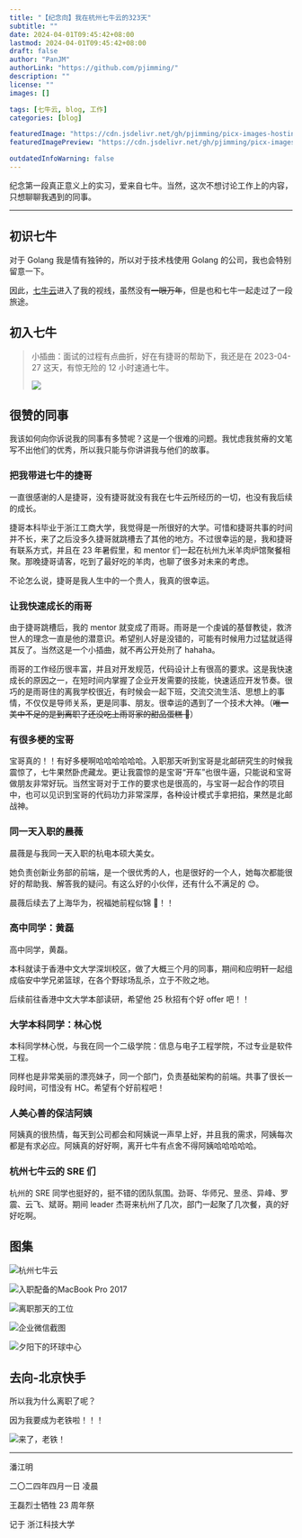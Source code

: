```yaml
---
title: "【纪念向】我在杭州七牛云的323天"
subtitle: ""
date: 2024-04-01T09:45:42+08:00
lastmod: 2024-04-01T09:45:42+08:00
draft: false
author: "PanJM"
authorLink: "https://github.com/pjimming/"
description: ""
license: ""
images: []

tags: [七牛云, blog, 工作]
categories: [blog]

featuredImage: "https://cdn.jsdelivr.net/gh/pjimming/picx-images-hosting@master/20240401/image-image.3nre3uugoz.webp"
featuredImagePreview: "https://cdn.jsdelivr.net/gh/pjimming/picx-images-hosting@master/20240401/image-image.3nre3uugoz.webp"

outdatedInfoWarning: false
---
```


纪念第一段真正意义上的实习，爱来自七牛。当然，这次不想讨论工作上的内容，只想聊聊我遇到的同事。

<!--more-->

---

## 初识七牛

对于 Golang 我是情有独钟的，所以对于技术栈使用 Golang 的公司，我也会特别留意一下。

因此，[七牛云](https://www.qiniu.com)进入了我的视线，虽然没有~~一眼万年~~，但是也和七牛一起走过了一段旅途。

## 初入七牛

> 小插曲：面试的过程有点曲折，好在有捷哥的帮助下，我还是在 2023-04-27 这天，有惊无险的 12 小时速通七牛。
>
> ![](https://cdn.jsdelivr.net/gh/pjimming/picx-images-hosting@master/20240401/awd.2dogxjwy9q.webp)

## 很赞的同事

我该如何向你诉说我的同事有多赞呢？这是一个很难的问题。我忧虑我贫瘠的文笔写不出他们的优秀，所以我只能与你讲讲我与他们的故事。

### 把我带进七牛的捷哥

一直很感谢的人是捷哥，没有捷哥就没有我在七牛云所经历的一切，也没有我后续的成长。

捷哥本科毕业于浙江工商大学，我觉得是一所很好的大学。可惜和捷哥共事的时间并不长，来了之后没多久捷哥就跳槽去了其他的地方。不过很幸运的是，我和捷哥有联系方式，并且在 23 年暑假里，和 mentor 们一起在杭州九米羊肉炉馆聚餐相聚。那晚捷哥请客，吃到了最好吃的羊肉，也聊了很多对未来的考虑。

不论怎么说，捷哥是我人生中的一个贵人，我真的很幸运。

### 让我快速成长的雨哥

由于捷哥跳槽后，我的 mentor 就变成了雨哥。雨哥是一个虔诚的基督教徒，救济世人的理念一直是他的潜意识。希望别人好是没错的，可能有时候用力过猛就适得其反了。当然这是一个小插曲，就不再公开处刑了 hahaha。

雨哥的工作经历很丰富，并且对开发规范，代码设计上有很高的要求。这是我快速成长的原因之一，在短时间内掌握了企业开发需要的技能，快速适应开发节奏。很巧的是雨哥住的离我学校很近，有时候会一起下班，交流交流生活、思想上的事情，不仅仅是导师关系，更是同事、朋友。很幸运的遇到了一个技术大神。（~~唯一美中不足的是到离职了还没吃上雨哥家的甜品蛋糕 🎂~~）

### 有很多梗的宝哥

宝哥真的！！有好多梗啊哈哈哈哈哈哈。入职那天听到宝哥是北邮研究生的时候我震惊了，七牛果然卧虎藏龙。更让我震惊的是宝哥“开车”也很牛逼，只能说和宝哥做朋友非常好玩。当然宝哥对于工作的要求也是很高的，与宝哥一起合作的项目中，也可以见识到宝哥的代码功力非常深厚，各种设计模式手拿把掐，果然是北邮战神。

### 同一天入职的晨薇

晨薇是与我同一天入职的杭电本硕大美女。

她负责创新业务部的前端，是一个很优秀的人，也是很好的一个人，她每次都能很好的帮助我、解答我的疑问。有这么好的小伙伴，还有什么不满足的 😊。

晨薇后续去了上海华为，祝福她前程似锦 🎉！！

### 高中同学：黄磊

高中同学，黄磊。

本科就读于香港中文大学深圳校区，做了大概三个月的同事，期间和应明轩一起组成临安中学兄弟篮球，在各个野球场乱杀，立于不败之地。

后续前往香港中文大学本部读研，希望他 25 秋招有个好 offer 吧！！

### 大学本科同学：林心悦

本科同学林心悦，与我在同一个二级学院：信息与电子工程学院，不过专业是软件工程。

同样也是非常美丽的漂亮妹子，同一个部门，负责基础架构的前端。共事了很长一段时间，可惜没有 HC。希望有个好前程吧！

### 人美心善的保洁阿姨

阿姨真的很热情，每天到公司都会和阿姨说一声早上好，并且我的需求，阿姨每次都是有求必应。阿姨真的好好啊，离开七牛有点舍不得阿姨哈哈哈哈哈。

### 杭州七牛云的 SRE 们

杭州的 SRE 同学也挺好的，挺不错的团队氛围。劲哥、华师兄、昱丞、异峰、罗震、云飞、斌哥。期间 leader 杰哥来杭州了几次，部门一起聚了几次餐，真的好好吃啊。

## 图集

![杭州七牛云](https://cdn.jsdelivr.net/gh/pjimming/picx-images-hosting@master/20240401/image-5.6f0gbxehhj.webp)

![入职配备的MacBook Pro 2017](https://cdn.jsdelivr.net/gh/pjimming/picx-images-hosting@master/20240401/image-3.lvi2mr18e.webp)

![离职那天的工位](https://cdn.jsdelivr.net/gh/pjimming/picx-images-hosting@master/20240401/image-1.7w6ldoim7o.webp)

![企业微信截图](https://cdn.jsdelivr.net/gh/pjimming/picx-images-hosting@master/20240401/image-6.5tqspmk15z.webp)

![夕阳下的环球中心](https://cdn.jsdelivr.net/gh/pjimming/picx-images-hosting@master/20240401/image-2.39kyczk2kb.webp)

## 去向-北京快手

所以我为什么离职了呢？

因为我要成为老铁啦！！！

![来了，老铁！](https://cdn.jsdelivr.net/gh/pjimming/picx-images-hosting@master/20240401/image-698b168f7967ce447a17206db05e647f.3rb01ngpyk.webp)

---

潘江明

二〇二四年四月一日 凌晨

王磊烈士牺牲 23 周年祭

记于 浙江科技大学
